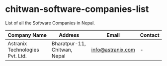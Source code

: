 # chitwan-software-companies-list
List of all the Software Companies in Nepal.

| Company Name | Address | Email | Contact
| --- | ---| --- | --- |
| Astranix Technologies Pvt. Ltd. | Bharatpur-11, Chitwan, Nepal | info@astranix.com | -|
